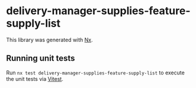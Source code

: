 # delivery-manager-supplies-feature-supply-list

This library was generated with [Nx](https://nx.dev).

## Running unit tests

Run `nx test delivery-manager-supplies-feature-supply-list` to execute the unit tests via [Vitest](https://vitest.dev/).
